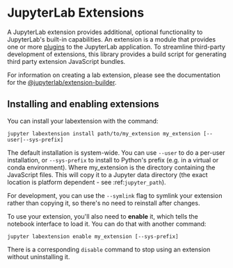 # JupyterLab Extensions

A JupyterLab extension provides additional, optional functionality to JupyterLab's built-in capabilities. An extension is a module that provides one or more [plugins](./plugins.md) to the JupyterLab application. To streamline third-party development of extensions, this library provides a build script for generating third party extension JavaScript bundles.

For information on creating a lab extension, please see the documentation for
the [@jupyterlab/extension-builder](https://github.com/jupyterlab/extension-builder).


## Installing and enabling extensions

You can install your labextension with the command:

`jupyter labextension install path/to/my_extension my_extension [--user|--sys-prefix]`

The default installation is system-wide. You can use ``--user`` to do a per-user installation,
or ``--sys-prefix`` to install to Python's prefix (e.g. in a virtual or conda environment).
Where my_extension is the directory containing the JavaScript files.
This will copy it to a Jupyter data directory (the exact location is platform
dependent - see :ref:`jupyter_path`).

For development, you can use the ``--symlink`` flag to symlink your extension
rather than copying it, so there's no need to reinstall after changes.

To use your extension, you'll also need to **enable** it, which tells the
notebook interface to load it. You can do that with another command:

`jupyter labextension enable my_extension [--sys-prefix]`

There is a corresponding ``disable`` command to stop using an
extension without uninstalling it.
